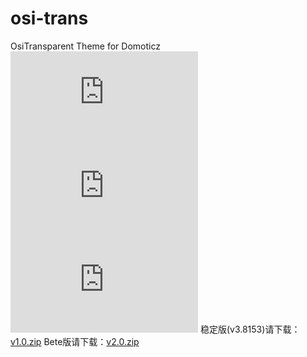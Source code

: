# osi-trans
OsiTransparent Theme for Domoticz
![](https://www.domoticz.cn/forum/download/file.php?id=27)
![](https://www.domoticz.cn/forum/download/file.php?id=26)
![](https://www.domoticz.cn/forum/download/file.php?id=24)
稳定版(v3.8153)请下载：[v1.0.zip](https://github.com/DT27/osi-trans/archive/v1.0.zip)
Bete版请下载：[v2.0.zip](https://github.com/DT27/osi-trans/archive/v2.0.zip)
